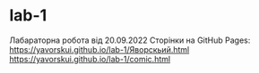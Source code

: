 # lab-1
Лабараторна робота від 20.09.2022
Сторінки на GitHub Pages:
https://yavorskui.github.io/lab-1/Яворскьий.html
https://yavorskui.github.io/lab-1/comic.html
